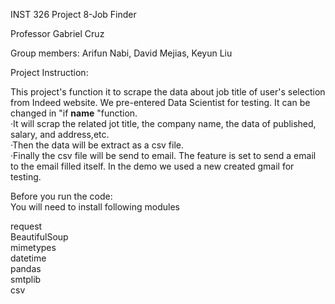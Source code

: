 INST 326 Project 8-Job Finder

Professor Gabriel Cruz

Group members: Arifun Nabi, David Mejias, Keyun Liu

Project Instruction:

This project's function it to scrape the data about job title of user's selection from Indeed website. We pre-entered Data Scientist for testing. It can be changed in "if __name__ "function.  
·It will scrap the related jot title, the company name, the data of published, salary, and address,etc.  
·Then the data will be extract as a csv file.  
·Finally the csv file will be send to email. The feature is set to send a email to the email filled itself. In the demo we used a new created gmail for testing.

Before you run the code:  
You will need to install following modules   

request  
BeautifulSoup  
mimetypes  
datetime  
pandas  
smtplib  
csv  
